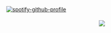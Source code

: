 

[![spotify-github-profile](https://spotify-github-profile.kittinanx.com/api/view?uid=31gd77ggppjxyjrayj6t2vqpcqxu&cover_image=true&theme=novatorem&show_offline=true&background_color=121212&interchange=false&bar_color=7ab078&bar_color_cover=true)](https://github.com/kittinan/spotify-github-profile)

</h4> 
<h4 align="center">

![](https://files.catbox.moe/0ne126.png)
